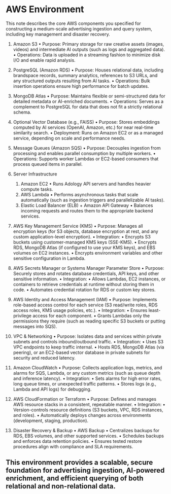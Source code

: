 # AWS Environment
This note describes the core AWS components you specified for constructing a medium-scale advertising ingestion and query system, including key management and disaster recovery.

1. Amazon S3
	•	Purpose: Primary storage for raw creative assets (images, videos) and intermediate AI outputs (such as logs and aggregated data).
	•	Operations: Data is uploaded in a streaming fashion to minimize disk I/O and enable rapid analysis.

2. PostgreSQL (Amazon RDS)
	•	Purpose: Houses relational data, including brandspace records, summary analytics, references to S3 URLs, and any structured outputs resulting from AI tasks.
	•	Operations: Bulk insertion operations ensure high performance for batch updates.

3. MongoDB Atlas
	•	Purpose: Maintains flexible or semi-structured data for detailed metadata or AI-enriched documents.
	•	Operations: Serves as a complement to PostgreSQL for data that does not fit a strictly relational schema.

4. Optional Vector Database (e.g., FAISS)
	•	Purpose: Stores embeddings computed by AI services (OpenAI, Amazon, etc.) for near real-time similarity search.
	•	Deployment: Runs on Amazon EC2 or as a managed service, depending on scale and performance needs.

5. Message Queues (Amazon SQS)
	•	Purpose: Decouples ingestion from processing and enables parallel consumption by multiple workers.
	•	Operations: Supports worker Lambdas or EC2-based consumers that process queued items in parallel.

6. Server Infrastructure
	1.	Amazon EC2
	•	Runs Adology API servers and handles heavier compute tasks.
	2.	AWS Lambda
	•	Performs asynchronous tasks that scale automatically (such as ingestion triggers and parallelizable AI tasks).
	3.	Elastic Load Balancer (ELB) + Amazon API Gateway
	•	Balances incoming requests and routes them to the appropriate backend services.

7. AWS Key Management Service (KMS)
	•	Purpose: Manages all encryption keys (for S3 objects, database encryption at rest, and any custom application-level encryption).
	•	Integration:
	•	Encrypts S3 buckets using customer-managed KMS keys (SSE-KMS).
	•	Encrypts RDS, MongoDB Atlas (if configured to use your KMS keys), and EBS volumes on EC2 instances.
	•	Encrypts environment variables and other sensitive configuration in Lambda.

8. AWS Secrets Manager or Systems Manager Parameter Store
	•	Purpose: Securely stores and rotates database credentials, API keys, and other sensitive information.
	•	Integration:
	•	Allows Lambdas, EC2 instances, or containers to retrieve credentials at runtime without storing them in code.
	•	Automates credential rotation for RDS or custom key stores.

9. AWS Identity and Access Management (IAM)
	•	Purpose: Implements role-based access control for each service (S3 read/write roles, RDS access roles, KMS usage policies, etc.).
	•	Integration:
	•	Ensures least-privilege access for each component.
	•	Grants Lambdas only the permissions they require (such as reading specific S3 buckets or putting messages into SQS).

10. VPC & Networking
	•	Purpose: Isolates data and services within private subnets and controls inbound/outbound traffic.
	•	Integration:
	•	Uses S3 VPC endpoints to keep traffic internal.
	•	Hosts RDS, MongoDB Atlas (via peering), or an EC2-based vector database in private subnets for security and reduced latency.

11. Amazon CloudWatch
	•	Purpose: Collects application logs, metrics, and alarms for SQS, Lambda, or any custom metrics (such as queue depth and inference latency).
	•	Integration:
	•	Sets alarms for high error rates, long queue times, or unexpected traffic patterns.
	•	Stores logs (e.g., Lambda and API logs) for debugging.

12. AWS CloudFormation or Terraform
	•	Purpose: Defines and manages AWS resource stacks in a consistent, repeatable manner.
	•	Integration:
	•	Version-controls resource definitions (S3 buckets, VPC, RDS instances, and roles).
	•	Automatically deploys changes across environments (development, staging, production).

13. Disaster Recovery & Backup
	•	AWS Backup
	•	Centralizes backups for RDS, EBS volumes, and other supported services.
	•	Schedules backups and enforces data retention policies.
	•	Ensures tested restore procedures align with compliance and SLA requirements.

This environment provides a scalable, secure foundation for advertising ingestion, AI-powered enrichment, and efficient querying of both relational and non-relational data.
----
